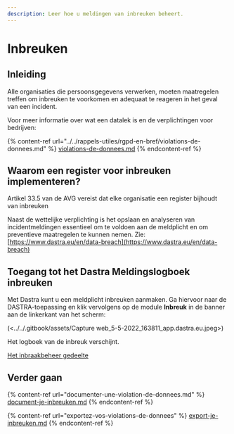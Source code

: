 ```yaml
---
description: Leer hoe u meldingen van inbreuken beheert.
---
```


# Inbreuken

## Inleiding

Alle organisaties die persoonsgegevens verwerken, moeten maatregelen treffen om inbreuken te voorkomen en adequaat te reageren in het geval van een incident.

Voor meer informatie over wat een datalek is en de verplichtingen voor bedrijven:

{% content-ref url="../../rappels-utiles/rgpd-en-bref/violations-de-donnees.md" %}
[violations-de-donnees.md](../../rappels-utiles/rgpd-en-bref/violations-de-donnees.md)
{% endcontent-ref %}

## Waarom een register voor inbreuken implementeren?

Artikel 33.5 van de AVG vereist dat elke organisatie een register bijhoudt van inbreuken &#x20;

Naast de wettelijke verplichting is het opslaan en analyseren van incidentmeldingen essentieel om te voldoen aan de meldplicht en om preventieve maatregelen te kunnen nemen. Zie: [https://www.dastra.eu/en/data-breach](https://www.dastra.eu/en/data-breach)

## Toegang tot het Dastra Meldingslogboek inbreuken

Met Dastra kunt u een meldplicht inbreuken aanmaken. Ga hiervoor naar de DASTRA-toepassing en klik vervolgens op de module **Inbreuk** in de banner aan de linkerkant van het scherm:

(<../../.gitbook/assets/Capture web\_5-5-2022\_163811_app.dastra.eu.jpeg>)

Het logboek van de inbreuk verschijnt.

[Het inbraakbeheer gedeelte](<../../.gitbook/assets/Capture web\_5-5-2022\_163922_app.dastra.eu.jpeg>)

## Verder gaan

{% content-ref url="documenter-une-violation-de-donnees.md" %}
[document-je-inbreuken.md](documenter-une-violation-de-donnees.md)
{% endcontent-ref %}

{% content-ref url="exportez-vos-violations-de-donnees" %}
[export-je-inbreuken.md](exportez-vos-violations-de-donnees.md)
{% endcontent-ref %}